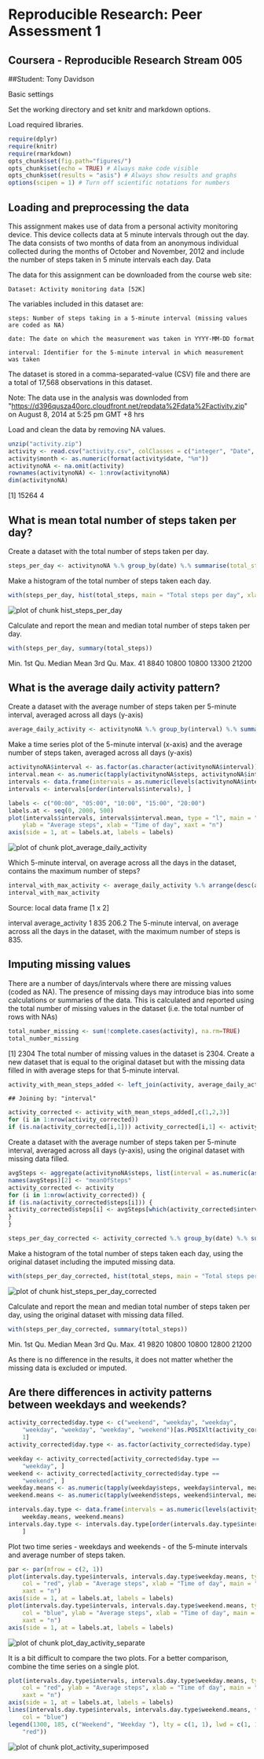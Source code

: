 Reproducible Research: Peer Assessment 1
==========================================
## Coursera - Reproducible Research Stream 005

##Student:  Tony Davidson

Basic settings

Set the working directory and set knitr and markdown options.


Load required libraries.

```r
require(dplyr)
require(knitr)
require(rmarkdown)
opts_chunk$set(fig.path="figures/")
opts_chunk$set(echo = TRUE) # Always make code visible
opts_chunk$set(results = "asis") # Always show results and graphs
options(scipen = 1) # Turn off scientific notations for numbers
```
## Loading and preprocessing the data
This assignment makes use of data from a personal activity monitoring device. This device collects data at 5 minute intervals through out the day. The data consists of two months of data from an anonymous individual collected during the months of October and November, 2012 and include the number of steps taken in 5 minute intervals each day.
Data

The data for this assignment can be downloaded from the course web site:

    Dataset: Activity monitoring data [52K]

The variables included in this dataset are:

    steps: Number of steps taking in a 5-minute interval (missing values are coded as NA)

    date: The date on which the measurement was taken in YYYY-MM-DD format

    interval: Identifier for the 5-minute interval in which measurement was taken

The dataset is stored in a comma-separated-value (CSV) file and there are a total of 17,568 observations in this dataset.

Note: The data use in the analysis was downloded from "https://d396qusza40orc.cloudfront.net/repdata%2Fdata%2Factivity.zip" on August 8, 2014 at 5:25 pm GMT +8 hrs

Load and clean the data by removing NA values.

```r
unzip("activity.zip")
activity <- read.csv("activity.csv", colClasses = c("integer", "Date", "factor"))
activity$month <- as.numeric(format(activity$date, "%m"))
activitynoNA <- na.omit(activity)
rownames(activitynoNA) <- 1:nrow(activitynoNA)
dim(activitynoNA)
```

[1] 15264     4
## What is mean total number of steps taken per day?

Create a dataset with the total number of steps taken per day.

```r
steps_per_day <- activitynoNA %.% group_by(date) %.% summarise(total_steps = sum(steps))
```
Make a histogram of the total number of steps taken each day.

```r
with(steps_per_day, hist(total_steps, main = "Total steps per day", xlab = ""))
```

![plot of chunk hist_steps_per_day](figures/hist_steps_per_day.png) 

Calculate and report the mean and median total number of steps taken per day.

```r
with(steps_per_day, summary(total_steps))
```

   Min. 1st Qu.  Median    Mean 3rd Qu.    Max. 
     41    8840   10800   10800   13300   21200 
## What is the average daily activity pattern?
Create a dataset with the average number of steps taken per 5-minute interval,
averaged across all days (y-axis)

```r
average_daily_activity <- activitynoNA %.% group_by(interval) %.% summarise(average_activity = mean(steps))
```
Make a time series plot of the 5-minute interval (x-axis) and the average
number of steps taken, averaged across all days (y-axis)

```r
activitynoNA$interval <- as.factor(as.character(activitynoNA$interval))
interval.mean <- as.numeric(tapply(activitynoNA$steps, activitynoNA$interval, mean, na.rm = TRUE))
intervals <- data.frame(intervals = as.numeric(levels(activitynoNA$interval)), interval.mean)
intervals <- intervals[order(intervals$intervals), ]

labels <- c("00:00", "05:00", "10:00", "15:00", "20:00")
labels.at <- seq(0, 2000, 500)
plot(intervals$intervals, intervals$interval.mean, type = "l", main = "Average steps 5-minute interval", 
    ylab = "Average steps", xlab = "Time of day", xaxt = "n")
axis(side = 1, at = labels.at, labels = labels)
```

![plot of chunk plot_average_daily_activity](figures/plot_average_daily_activity.png) 

Which 5-minute interval, on average across all the days in the dataset, contains
the maximum number of steps?

```r
interval_with_max_activity <- average_daily_activity %.% arrange(desc(average_activity)) %.% head(1)
interval_with_max_activity
```

Source: local data frame [1 x 2]

  interval average_activity
1      835            206.2
The 5-minute interval, on average across all the days in the dataset, with the
maximum number of steps is 835.

## Imputing missing values
There are a number of days/intervals where there are missing values (coded as NA).
The presence of missing days may introduce bias into some calculations or summaries
of the data.
This is calculated and reported using the total number of missing values in the dataset
(i.e. the total number of rows with NAs)

```r
total_number_missing <- sum(!complete.cases(activity), na.rm=TRUE)
total_number_missing
```

[1] 2304
The total number of missing values in the dataset is 2304.
Create a new dataset that is equal to the original dataset but with the missing data filled in
with average steps for that 5-minute interval.

```r
activity_with_mean_steps_added <- left_join(activity, average_daily_activity)
```

```
## Joining by: "interval"
```

```r
activity_corrected <- activity_with_mean_steps_added[,c(1,2,3)]
for (i in 1:nrow(activity_corrected))
if (is.na(activity_corrected[i,1])) activity_corrected[i,1] <- activity_with_mean_steps_added[i,4]
```

Create a dataset with the average number of steps taken per 5-minute interval,
averaged across all days (y-axis), using the original dataset with missing data filled.

```r
avgSteps <- aggregate(activitynoNA$steps, list(interval = as.numeric(as.character(activitynoNA$interval))), FUN = "mean")
names(avgSteps)[2] <- "meanOfSteps"
activity_corrected <- activity
for (i in 1:nrow(activity_corrected)) {
if (is.na(activity_corrected$steps[i])) {
activity_corrected$steps[i] <- avgSteps[which(activity_corrected$interval[i] == avgSteps$interval), ]$meanOfSteps
}
}

steps_per_day_corrected <- activity_corrected %.% group_by(date) %.% summarise(total_steps = sum(steps))
```
Make a histogram of the total number of steps taken each day, using the original
dataset including the imputed missing data.

```r
with(steps_per_day_corrected, hist(total_steps, main = "Total steps per day", xlab = ""))
```

![plot of chunk hist_steps_per_day_corrected](figures/hist_steps_per_day_corrected.png) 


Calculate and report the mean and median total number of steps taken per day, using the original dataset with missing data filled.


```r
with(steps_per_day_corrected, summary(total_steps))
```

   Min. 1st Qu.  Median    Mean 3rd Qu.    Max. 
     41    9820   10800   10800   12800   21200 

As there is no difference in the results, it does not matter whether the missing data is excluded or imputed.

## Are there differences in activity patterns between weekdays and weekends?

```r
activity_corrected$day.type <- c("weekend", "weekday", "weekday", 
    "weekday", "weekday", "weekday", "weekend")[as.POSIXlt(activity_corrected$date)$wday + 
    1]
activity_corrected$day.type <- as.factor(activity_corrected$day.type)

weekday <- activity_corrected[activity_corrected$day.type == 
    "weekday", ]
weekend <- activity_corrected[activity_corrected$day.type == 
    "weekend", ]
weekday.means <- as.numeric(tapply(weekday$steps, weekday$interval, mean))
weekend.means <- as.numeric(tapply(weekend$steps, weekend$interval, mean))

intervals.day.type <- data.frame(intervals = as.numeric(levels(activity$interval)), 
    weekday.means, weekend.means)
intervals.day.type <- intervals.day.type[order(intervals.day.type$intervals), 
    ]
```
Plot two time series - weekdays and weekends - of the 5-minute intervals and average number of steps taken.


```r
par <- par(mfrow = c(2, 1))
plot(intervals.day.type$intervals, intervals.day.type$weekday.means, type = "l", 
    col = "red", ylab = "Average steps", xlab = "Time of day", main = "Average steps 5-minute interval at weekday", 
    xaxt = "n")
axis(side = 1, at = labels.at, labels = labels)
plot(intervals.day.type$intervals, intervals.day.type$weekend.means, type = "l", 
    col = "blue", ylab = "Average steps", xlab = "Time of day", main = "Average steps 5-minute interval at weekend", 
    xaxt = "n")
axis(side = 1, at = labels.at, labels = labels)
```

![plot of chunk plot_day_activity_separate](figures/plot_day_activity_separate.png) 

It is a bit difficult to compare the two plots. For a better comparison, combine the time series on a single plot.


```r
plot(intervals.day.type$intervals, intervals.day.type$weekday.means, type = "l", 
    col = "red", ylab = "Average steps", xlab = "Time of day", main = "Comparison between weekday and weekend", 
    xaxt = "n")
axis(side = 1, at = labels.at, labels = labels)
lines(intervals.day.type$intervals, intervals.day.type$weekend.means, type = "l", 
    col = "blue")
legend(1300, 185, c("Weekend", "Weekday "), lty = c(1, 1), lwd = c(1, 1), col = c("blue", 
    "red"))
```

![plot of chunk plot_activity_superimposed](figures/plot_activity_superimposed.png) 
